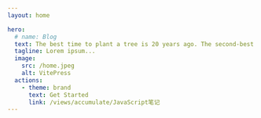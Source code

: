 ```yaml
---
layout: home

hero:
  # name: Blog
  text: The best time to plant a tree is 20 years ago. The second-best time is now.
  tagline: Lorem ipsum...
  image:
    src: /home.jpeg
    alt: VitePress
  actions:
    - theme: brand
      text: Get Started
      link: /views/accumulate/JavaScript笔记
---
```

